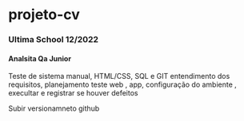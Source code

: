 # projeto-cv
  <title>EXPERIENCIA PROFISSIONAL</title>
</header>
<main>
    </html>
          <section>
                 <h3> Ultima School 12/2022
                    <h4> Analsita Qa Junior</h4>
                    <p>Teste de sistema manual, HTML/CSS, SQL e GIT entendimento dos requisitos, planejamento teste web , app, configuração do ambiente , execultar e registrar se houver defeitos </p>
                    <p> Subir versionamneto github</p>
